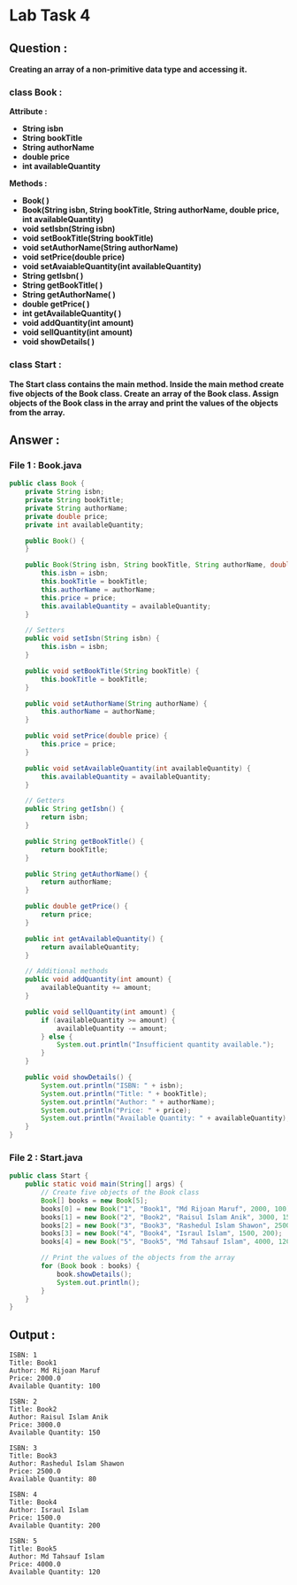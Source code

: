 # Lab Task 4
## Question :
**Creating an array of a non-primitive data type and accessing it.**
### class Book :
**Attribute :**
* **String isbn**
* **String bookTitle**
* **String authorName**
* **double price**
* **int availableQuantity**

**Methods :**
* **Book( )**
* **Book(String isbn, String bookTitle, String authorName, double price, int availableQuantity)**
* **void setIsbn(String isbn)**
* **void setBookTitle(String bookTitle)**
* **void setAuthorName(String authorName)**
* **void setPrice(double price)**
* **void setAvaiableQuantity(int availableQuantity)**
* **String getIsbn( )**
* **String getBookTitle( )**
* **String getAuthorName( )**
* **double getPrice( )**
* **int getAvailableQuantity( )**
* **void addQuantity(int amount)**
* **void sellQuantity(int amount)**
* **void showDetails( )**

### class Start : 
**The Start class contains the main method. Inside the main method create five objects of the Book class. Create an array of the Book class. Assign objects of the Book class in the array and print the values of the objects from the array.**

## Answer :
### File 1 : Book.java
```java
public class Book {
    private String isbn;
    private String bookTitle;
    private String authorName;
    private double price;
    private int availableQuantity;

    public Book() {
    }

    public Book(String isbn, String bookTitle, String authorName, double price, int availableQuantity) {
        this.isbn = isbn;
        this.bookTitle = bookTitle;
        this.authorName = authorName;
        this.price = price;
        this.availableQuantity = availableQuantity;
    }

    // Setters
    public void setIsbn(String isbn) {
        this.isbn = isbn;
    }

    public void setBookTitle(String bookTitle) {
        this.bookTitle = bookTitle;
    }

    public void setAuthorName(String authorName) {
        this.authorName = authorName;
    }

    public void setPrice(double price) {
        this.price = price;
    }

    public void setAvailableQuantity(int availableQuantity) {
        this.availableQuantity = availableQuantity;
    }

    // Getters
    public String getIsbn() {
        return isbn;
    }

    public String getBookTitle() {
        return bookTitle;
    }

    public String getAuthorName() {
        return authorName;
    }

    public double getPrice() {
        return price;
    }

    public int getAvailableQuantity() {
        return availableQuantity;
    }

    // Additional methods
    public void addQuantity(int amount) {
        availableQuantity += amount;
    }

    public void sellQuantity(int amount) {
        if (availableQuantity >= amount) {
            availableQuantity -= amount;
        } else {
            System.out.println("Insufficient quantity available.");
        }
    }

    public void showDetails() {
        System.out.println("ISBN: " + isbn);
        System.out.println("Title: " + bookTitle);
        System.out.println("Author: " + authorName);
        System.out.println("Price: " + price);
        System.out.println("Available Quantity: " + availableQuantity);
    }
}
```

### File 2 : Start.java
```java
public class Start {
    public static void main(String[] args) {
        // Create five objects of the Book class
        Book[] books = new Book[5];
        books[0] = new Book("1", "Book1", "Md Rijoan Maruf", 2000, 100);
        books[1] = new Book("2", "Book2", "Raisul Islam Anik", 3000, 150);
        books[2] = new Book("3", "Book3", "Rashedul Islam Shawon", 2500, 80);
        books[3] = new Book("4", "Book4", "Israul Islam", 1500, 200);
        books[4] = new Book("5", "Book5", "Md Tahsauf Islam", 4000, 120);

        // Print the values of the objects from the array
        for (Book book : books) {
            book.showDetails();
            System.out.println();
        }
    }
}
```

## Output :

    ISBN: 1
    Title: Book1
    Author: Md Rijoan Maruf
    Price: 2000.0
    Available Quantity: 100

    ISBN: 2
    Title: Book2
    Author: Raisul Islam Anik
    Price: 3000.0
    Available Quantity: 150

    ISBN: 3
    Title: Book3
    Author: Rashedul Islam Shawon
    Price: 2500.0
    Available Quantity: 80

    ISBN: 4
    Title: Book4
    Author: Israul Islam
    Price: 1500.0
    Available Quantity: 200

    ISBN: 5
    Title: Book5
    Author: Md Tahsauf Islam
    Price: 4000.0
    Available Quantity: 120


